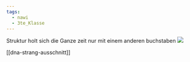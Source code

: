 ```yaml
---
tags:
  - nawi
  - 3te_Klasse
---
```

Struktur holt sich die Ganze zeit nur mit einem anderen buchstaben
![](RNA-Strang%2017-02-2025-09.excalidraw.svg)

[[dna-strang-ausschnitt]]